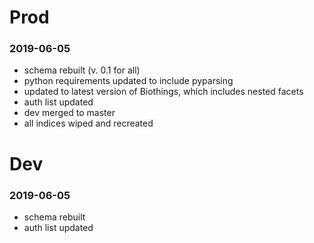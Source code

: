 # Prod
### 2019-06-05
- schema rebuilt (v. 0.1 for all)
- python requirements updated to include pyparsing
- updated to latest version of Biothings, which includes nested facets
- auth list updated
- dev merged to master
- all indices wiped and recreated

# Dev
### 2019-06-05
- schema rebuilt
- auth list updated
